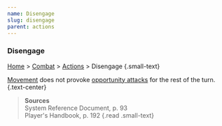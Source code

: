 ```yaml
---
name: Disengage
slug: disengage
parent: actions
---
```

### Disengage
[Home](dm-operations-center) > [Combat](combat) > [Actions](actions) > Disengage {.small-text}

[Movement](movement) does not provoke [opportunity attacks](opportunity-attack) for the rest of the turn. {.text-center}

> **Sources** <br/>
> System Reference Document, p. 93<br/>
> Player's Handbook, p. 192
{.read .small-text}